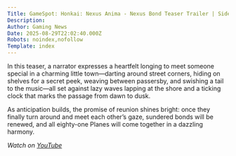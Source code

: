 ```yaml
---
Title: GameSpot: Honkai: Nexus Anima - Nexus Bond Teaser Trailer | Side by Side
Description: 
Author: Gaming News
Date: 2025-08-29T22:02:40.000Z
Robots: noindex,nofollow
Template: index
---
```

<p>In this teaser, a narrator expresses a heartfelt longing to meet someone special in a charming little town—darting around street corners, hiding on shelves for a secret peek, weaving between passersby, and swishing a tail to the music—all set against lazy waves lapping at the shore and a ticking clock that marks the passage from dawn to dusk.</p>

<p>As anticipation builds, the promise of reunion shines bright: once they finally turn around and meet each other’s gaze, sundered bonds will be renewed, and all eighty-one Planes will come together in a dazzling harmony.</p>

<p><em>Watch on <a href="https://www.youtube.com/watch?v=saCm27Egew4" rel="noopener noreferrer">YouTube</a></em></p>

